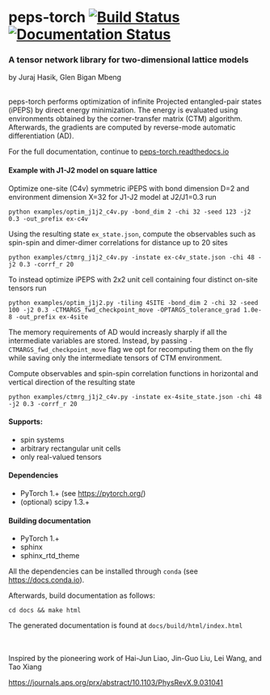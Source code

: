 # peps-torch [![Build Status](https://travis-ci.com/jurajHasik/tn-torch.svg?branch=master)](https://travis-ci.com/jurajHasik/tn-torch) [![Documentation Status](https://readthedocs.org/projects/peps-torch/badge/?version=latest)](https://peps-torch.readthedocs.io/en/latest/?badge=latest)
### A tensor network library for two-dimensional lattice models
by Juraj Hasik, Glen Bigan Mbeng

\
peps-torch performs optimization of infinite Projected entangled-pair states (iPEPS) 
by direct energy minimization. The energy is evaluated using environments obtained 
by the corner-transfer matrix (CTM) algorithm. Afterwards, the gradients are computed by reverse-mode 
automatic differentiation (AD).

For the full documentation, continue to [peps-torch.readthedocs.io](https://peps-torch.readthedocs.io) 

#### Example with J1-J2 model on square lattice
Optimize one-site (C4v) symmetric iPEPS with bond dimension D=2
and environment dimension X=32 for J1-J2 model at J2/J1=0.3 run 

```
python examples/optim_j1j2_c4v.py -bond_dim 2 -chi 32 -seed 123 -j2 0.3 -out_prefix ex-c4v
```
Using the resulting state `ex_state.json`, compute the observables such as spin-spin 
and dimer-dimer correlations for distance up to 20 sites

```
python examples/ctmrg_j1j2_c4v.py -instate ex-c4v_state.json -chi 48 -j2 0.3 -corrf_r 20
```

To instead optimize iPEPS with 2x2 unit cell containing four distinct on-site tensors run

```
python examples/optim_j1j2.py -tiling 4SITE -bond_dim 2 -chi 32 -seed 100 -j2 0.3 -CTMARGS_fwd_checkpoint_move -OPTARGS_tolerance_grad 1.0e-8 -out_prefix ex-4site
```

The memory requirements of AD would increasly sharply if all the intermediate variables are stored.
Instead, by passing `-CTMARGS_fwd_checkpoint_move` flag we opt for recomputing them on the fly 
while saving only the intermediate tensors of CTM environment.

Compute observables and spin-spin correlation functions in horizontal and vertical direction
of the resulting state

```
python examples/ctmrg_j1j2_c4v.py -instate ex-4site_state.json -chi 48 -j2 0.3 -corrf_r 20
```

#### Supports:
- spin systems
- arbitrary rectangular unit cells
- only real-valued tensors

#### Dependencies
- PyTorch 1.+ (see https://pytorch.org/)
- (optional) scipy 1.3.+

#### Building documentation
- PyTorch 1.+
- sphinx
- sphinx_rtd_theme


All the dependencies can be installed through ``conda`` (see https://docs.conda.io).

Afterwards, build documentation as follows:

`cd docs && make html`

The generated documentation is found at `docs/build/html/index.html`

\
\
Inspired by the pioneering work of Hai-Jun Liao, Jin-Guo Liu, Lei Wang, and Tao Xiang

https://journals.aps.org/prx/abstract/10.1103/PhysRevX.9.031041 
